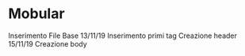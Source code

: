 # Mobular
Inserimento File Base 13/11/19
Inserimento primi tag
Creazione header 15/11/19
Creazione body